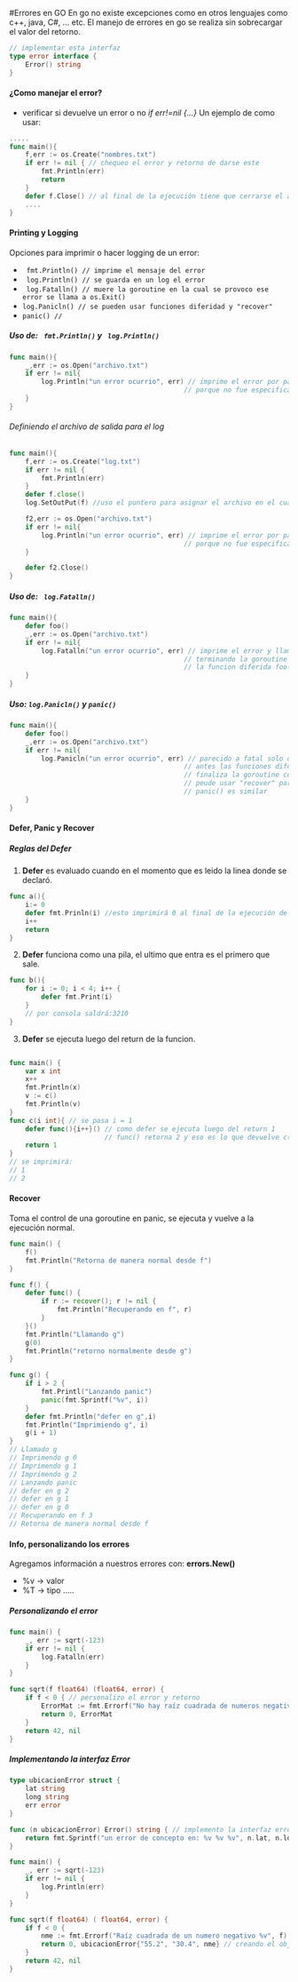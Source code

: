 #Errores en GO
En go no existe excepciones como en otros lenguajes como c++, java, C#, ... etc. 
 El manejo de errores en go se realiza sin sobrecargar el valor del retorno.


```go
// implementar esta interfaz
type error interface {
    Error() string
}

```

#### ¿Como manejar el error?
* verificar si devuelve un error o no *if err!=nil {...}*
Un ejemplo de como usar:

```go
.....
func main(){
    f,err := os.Create("nombres.txt")
    if err != nil { // chequeo el error y retorno de darse este
        fmt.Println(err)
        return 
    }
    defer f.Close() // al final de la ejecución tiene que cerrarse el archivo
    ....
}
```

#### Printing y Logging
Opciones para imprimir o hacer logging de un error:
* ` fmt.Println() // imprime el mensaje del error`
* ` log.Println() // se guarda en un log el error`
* ` log.Fatalln() // muere la goroutine en la cual se provoco ese error se llama a os.Exit()`
* ` log.Panicln() // se pueden usar funciones diferidad y "recover" `
* ` panic() // `

##### Uso de:  ` fmt.Println()` y ` log.Println()`
```go
func main(){
    _,err := os.Open("archivo.txt")
    if err != nil{
        log.Println("un error ocurrio", err) // imprime el error por pantalla igual que con Println()
                                            // porque no fue especificado el archivo a donde escribir
    }
}
```
###### Definiendo el archivo de salida para el log
```go
func main(){
    f,err := os.Create("log.txt")
    if err != nil {
        fmt.Println(err)
    }
    defer f.close()
    log.SetOutPut(f) //uso el puntero para asignar el archivo en el cual escribira log

    f2,err := os.Open("archivo.txt")
    if err != nil{
        log.Println("un error ocurrio", err) // imprime el error por pantalla igual que con Println()
                                            // porque no fue especificado el archivo a donde escribir
    }

    defer f2.Close()
}
```

##### Uso de: ` log.Fatalln()`

```go
func main(){
    defer foo()
    _,err := os.Open("archivo.txt")
    if err != nil{
        log.Fatalln("un error ocurrio", err) // imprime el error y llama a os.Exit()
                                            // terminando la goroutine con codigo de retorno 1
                                            // la funcion diferida foo() no se ejecuta                                      
    }
}
```
##### Uso: `log.Panicln()` y `panic()`

```go
func main(){
    defer foo()
    _,err := os.Open("archivo.txt")
    if err != nil{
        log.Panicln("un error ocurrio", err) // parecido a fatal solo que en este caso se ejecutan
                                            // antes las funciones diferidas como foo(), luego
                                            // finaliza la goroutine con codigo de retorno 2
                                            // peude usar "recover" para evitar la finalización
                                            // panic() es similar
    }
}
```

#### Defer, Panic y Recover
##### Reglas del Defer
1. **Defer** es evaluado cuando en el momento que es leido la linea donde se declaró.

```go
func a(){
    i:= 0
    defer fmt.Prinln(i) //esto imprimirá 0 al final de la ejecución de la función
    i++
    return
}
```
2. **Defer** funciona como una pila, el ultimo que entra es el primero que sale.

```go
func b(){
    for i := 0; i < 4; i++ {
        defer fmt.Print(i) 
    }
    // por consola saldrá:3210
}
```
3. **Defer**  se ejecuta luego del return de la funcion.

```go

func main() {
    var x int
    x++
    fmt.Println(x)
    v := c()
    fmt.Println(v)
}
func c(i int){ // se pasa i = 1
    defer func(){i++}() // como defer se ejecuta luego del return 1
                        // func() retorna 2 y eso es lo que devuelve c(1)
    return 1 
}
// se imprimirá:
// 1
// 2

```

#### Recover
Toma el control de una goroutine en panic, se ejecuta y vuelve a la ejecución normal.
```go
func main() {
    f()
    fmt.Println("Retorna de manera normal desde f")
}

func f() {
    defer func() {
        if r := recover(); r != nil {
            fmt.Println("Recuperando en f", r)
        }
    }()
    fmt.Println("Llamando g")
    g(0)
    fmt.Println("retorno normalmente desde g")
}

func g() {
    if i > 2 {
        fmt.Printl("Lanzando panic")
        panic(fmt.Sprintf("%v", i))
    }
    defer fmt.Println("defer en g",i)
    fmt.Println("Imprimiendo g", i)
    g(i + 1)
}
// Llamado g
// Imprimendo g 0
// Imprimendo g 1
// Imprimendo g 2
// Lanzando panic
// defer en g 2
// defer en g 1
// defer en g 0
// Recuperando en f 3
// Retorna de manera normal desde f

```
#### Info, personalizando los errores

Agregamos información a nuestros errores con: **errors.New()**

* %v -> valor
* %T -> tipo
.....

##### Personalizando el error

```go
func main() {
    _, err := sqrt(-123)
    if err != nil {
        log.Fatalln(err)
    }
}

func sqrt(f float64) (float64, error) {
    if f < 0 { // personalizo el error y retorno
        ErrorMat := fmt.Errorf("No hay raíz cuadrada de numeros negativos: %v", f)
        return 0, ErrorMat
    }
    return 42, nil
}

```

##### Implementando la interfaz Error

```go
type ubicacionError struct {
    lat string
    long string
    err error
}

func (n ubicacionError) Error() string { // implemento la interfaz error 
    return fmt.Sprintf("un error de concepto en: %v %v %v", n.lat, n.long, n.err)
} 

func main() {
    _, err := sqrt(-123)
    if err != nil {
        log.Println(err)
    }
}

func sqrt(f float64) ( float64, error) {
    if f < 0 {
        nme := fmt.Errorf("Raíz cuadrada de un numero negativo %v", f)
        return 0, ubicacionError{"55.2", "30.4", nme} // creando el objeto que implenta la interfaz
    }
    return 42, nil
}

```
